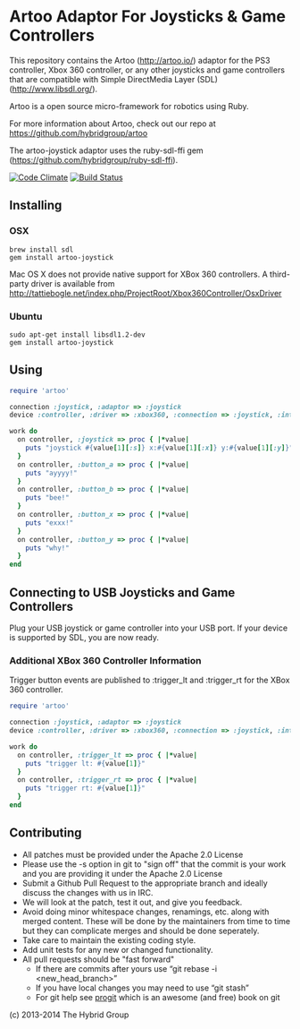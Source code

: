# Artoo Adaptor For Joysticks & Game Controllers

This repository contains the Artoo (http://artoo.io/) adaptor for the PS3 controller, Xbox 360 controller, or any other joysticks and game controllers that are compatible with Simple DirectMedia Layer (SDL) (http://www.libsdl.org/). 

Artoo is a open source micro-framework for robotics using Ruby.

For more information about Artoo, check out our repo at https://github.com/hybridgroup/artoo

The artoo-joystick adaptor uses the ruby-sdl-ffi gem (https://github.com/hybridgroup/ruby-sdl-ffi).

[![Code Climate](https://codeclimate.com/github/hybridgroup/artoo-joystick.png)](https://codeclimate.com/github/hybridgroup/artoo-joystick) [![Build Status](https://travis-ci.org/hybridgroup/artoo-joystick.png?branch=master)](https://travis-ci.org/hybridgroup/artoo-joystick)

## Installing

### OSX

```
brew install sdl
gem install artoo-joystick
```

Mac OS X does not provide native support for XBox 360 controllers. A third-party driver is available from http://tattiebogle.net/index.php/ProjectRoot/Xbox360Controller/OsxDriver


### Ubuntu

```
sudo apt-get install libsdl1.2-dev
gem install artoo-joystick
```


## Using

```ruby
require 'artoo'

connection :joystick, :adaptor => :joystick
device :controller, :driver => :xbox360, :connection => :joystick, :interval => 0.1

work do
  on controller, :joystick => proc { |*value|
    puts "joystick #{value[1][:s]} x:#{value[1][:x]} y:#{value[1][:y]}"
  }
  on controller, :button_a => proc { |*value|
    puts "ayyyy!"
  }
  on controller, :button_b => proc { |*value|
    puts "bee!"
  }
  on controller, :button_x => proc { |*value|
    puts "exxx!"
  }
  on controller, :button_y => proc { |*value|
    puts "why!"
  }
end
```

## Connecting to USB Joysticks and Game Controllers

Plug your USB joystick or game controller into your USB port. If your device is supported by SDL, you are now ready.

### Additional XBox 360 Controller Information

Trigger button events are published to :trigger_lt and :trigger_rt for the XBox 360 controller.

```ruby
require 'artoo'

connection :joystick, :adaptor => :joystick
device :controller, :driver => :xbox360, :connection => :joystick, :interval => 0.1

work do
  on controller, :trigger_lt => proc { |*value|
    puts "trigger lt: #{value[1]}"
  }
  on controller, :trigger_rt => proc { |*value|
    puts "trigger rt: #{value[1]}"
  }
end
```

## Contributing

* All patches must be provided under the Apache 2.0 License
* Please use the -s option in git to "sign off" that the commit is your work and you are providing it under the Apache 2.0 License
* Submit a Github Pull Request to the appropriate branch and ideally discuss the changes with us in IRC.
* We will look at the patch, test it out, and give you feedback.
* Avoid doing minor whitespace changes, renamings, etc. along with merged content. These will be done by the maintainers from time to time but they can complicate merges and should be done seperately.
* Take care to maintain the existing coding style.
* Add unit tests for any new or changed functionality.
* All pull requests should be "fast forward"
  * If there are commits after yours use “git rebase -i <new_head_branch>”
  * If you have local changes you may need to use “git stash”
  * For git help see [progit](http://git-scm.com/book) which is an awesome (and free) book on git

(c) 2013-2014 The Hybrid Group
